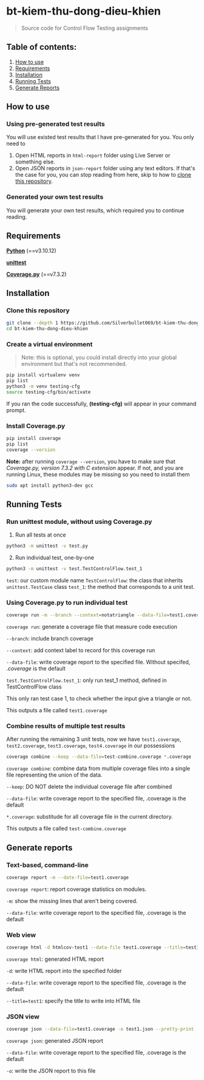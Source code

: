 # bt-kiem-thu-dong-dieu-khien

> Source code for Control Flow Testing assignments

## Table of contents:
1.  [How to use](#how-to-use)
2.  [Requirements](#requirements)
3.  [Installation](#installation)
4.  [Running Tests](#running-tests)
5.  [Generate Reports](#generate-reports)

## How to use
### Using pre-generated test results
You will use existed test results that I have pre-generated for you. You only need to
1. Open HTML reports in ```html-report``` folder using Live Server or something else.
2. Open JSON reports in ```json-report``` folder using any text editors. 
If that's the case for you, you can stop reading from here, skip to how to [clone this repository](#clone-this-repository).

### Generated your own test results
You will generate your own test results, which required you to continue reading.

## Requirements
[**Python**](https://docs.python.org/3.10/) (==v3.10.12)

[**unittest**](https://docs.python.org/3/library/unittest.html)

[**Coverage.py**](https://coverage.readthedocs.io/en/7.3.2/) (==v7.3.2)

## Installation

### Clone this repository
```sh
git clone --depth 1 https://github.com/Silverbullet069/bt-kiem-thu-dong-dieu-khien.git
cd bt-kiem-thu-dong-dieu-khien
```

### Create a virtual environment 
> Note: this is optional, you could install directly into your global environment but that's not recommended.
```sh
pip install virtualenv venv
pip list
python3 -m venv testing-cfg
source testing-cfg/bin/activate
```
If you ran the code successfully, **(testing-cfg)** will appear in your command prompt.

### Install Coverage.py
```sh
pip install coverage
pip list
coverage --version
```

**Note:** after running ```coverage --version```, you have to make sure that *Coverage.py, version 7.3.2 with C extension* appear. If not, and you are running Linux, these modules may be missing so you need to install them
```sh
sudo apt install python3-dev gcc
```

## Running Tests

### Run unittest module, without using Coverage.py
1. Run all tests at once
```sh
python3 -m unittest -v test.py
```

2. Run individual test, one-by-one
```sh
python3 -m unittest -v test.TestControlFlow.test_1
```
```test```: our custom module name
```TestControlFlow```: the class that inherits ```unittest.TestCase``` class
```test_1```: the method that corresponds to a unit test.

### Using Coverage.py to run individual test

```sh
coverage run -m --branch --context=notatriangle --data-file=test1.coverage unittest test.TestControlFlow.test_1
```
```coverage run```: generate a coverage file that measure code execution

```--branch```: include branch coverage

```--context```: add context label to record for this coverage run

```--data-file```: write coverage report to the specified file. Without specifed, *.coverage* is the default

```test.TestControlFlow.test_1```: only run test_1 method, defined in TestControlFlow class

This only ran test case 1, to check whether the input give a triangle or not.

This outputs a file called ```test1.coverage```

### Combine results of multiple test results
After running the remaining 3 unit tests, now we have ```test1.coverage```, ```test2.coverage```, ```test3.coverage```, ```test4.coverage``` in our possessions

```sh
coverage combine --keep --data-file=test-combine.coverage *.coverage
```
```coverage combine```: combine data from multiple coverage files into a single file representing the union of the data.

```--keep```: DO NOT delete the individual coverage file after combined

```--data-file```: write coverage report to the specified file, .coverage is the default

```*.coverage```: substitude for all coverage file in the current directory.

This outputs a file called ```test-combine.coverage```

## Generate reports

### Text-based, command-line
```sh
coverage report -m --date-file=test1.coverage
```
```coverage report```: report coverage statistics on modules.

```-m```: show the missing lines that aren't being covered.

```--data-file```: write coverage report to the specified file, .coverage is the default

### Web view
```sh
coverage html -d htmlcov-test1 --data-file test1.coverage --title=test1
```
```coverage html```: generated HTML report

```-d```: write HTML report into the specified folder

```--data-file```: write coverage report to the specified file, .coverage is the default

```--title=test1```: specify the title to write into HTML file

### JSON view
```sh
coverage json --data-file=test1.coverage -o test1.json --pretty-print
```
```coverage json```: generated JSON report

```--data-file```: write coverage report to the specified file, .coverage is the default

```-o```: write the JSON report to this file